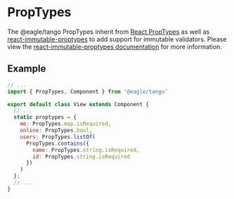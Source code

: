 # PropTypes

The @eagle/tango PropTypes inherit from [React PropTypes](https://facebook.github.io/react/docs/reusable-components.html#prop-validation) as well as [react-immutable-proptypes](https://github.com/HurricaneJames/react-immutable-proptypes) to add support for immutable validators. Please view the [react-immutable-proptypes documentation](https://github.com/HurricaneJames/react-immutable-proptypes/blob/master/README.md) for more information.

## Example

```js
// ...
import { PropTypes, Component } from '@eagle/tango'

export default class View extends Component {
  // ...
  static proptypes = {
    me: PropTypes.map.isRequired,
    online: PropTypes.bool,
    users: PropTypes.listOf(
      PropTypes.contains({
        name: PropTypes.string.isRequired,
        id: PropTypes.string.isRequired
      })
    )
  };
  // ...
}
```
